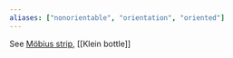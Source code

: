 ```yaml
---
aliases: ["nonorientable", "orientation", "oriented"]
---
```


See [Möbius strip](Möbius%20strip), [[Klein bottle]]